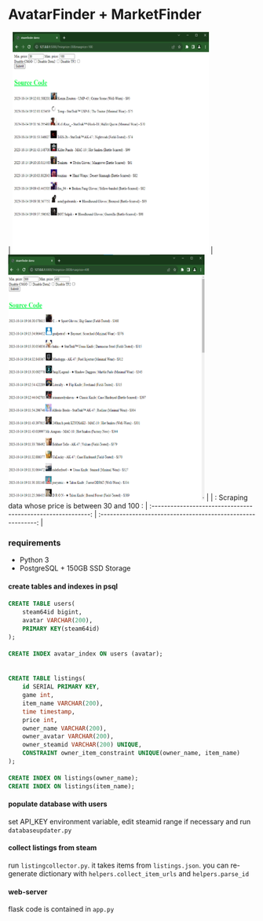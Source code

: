 # AvatarFinder + MarketFinder

| <img src="./figures/30~100.png"  height=450 width=400> | <img src="./figures/300~400.png" width=400 height=500> |
| :    Scraping data whose price is between 30 and 100    : | :----------------------------------------------------------: | :----------------------------------------------------------: |

### requirements
 - Python 3
 - PostgreSQL + 150GB SSD Storage

#### create tables and indexes in psql
```sql
CREATE TABLE users(
    steam64id bigint,
    avatar VARCHAR(200),
    PRIMARY KEY(steam64id)
);

CREATE INDEX avatar_index ON users (avatar);


CREATE TABLE listings(
    id SERIAL PRIMARY KEY,
    game int,
    item_name VARCHAR(200),
    time timestamp,
    price int,
    owner_name VARCHAR(200),
    owner_avatar VARCHAR(200),
    owner_steamid VARCHAR(200) UNIQUE,
    CONSTRAINT owner_item_constraint UNIQUE(owner_name, item_name)
);

CREATE INDEX ON listings(owner_name);
CREATE INDEX ON listings(item_name);
```

#### populate database with users
set API_KEY environment variable, edit steamid range if necessary and run `databaseupdater.py`

#### collect listings from steam
run `listingcollector.py`. it takes items from `listings.json`. you can re-generate dictionary with 
`helpers.collect_item_urls` and `helpers.parse_id`

#### web-server
flask code is contained in `app.py` 

